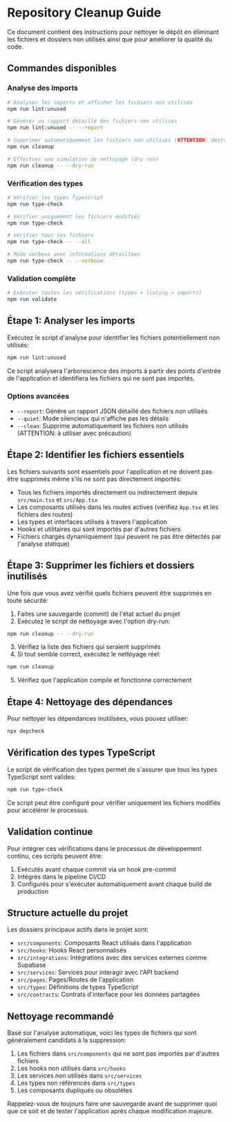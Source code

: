 
# Repository Cleanup Guide

Ce document contient des instructions pour nettoyer le dépôt en éliminant les fichiers et dossiers non utilisés ainsi que pour améliorer la qualité du code.

## Commandes disponibles

### Analyse des imports

```bash
# Analyser les imports et afficher les fichiers non utilisés
npm run lint:unused

# Générer un rapport détaillé des fichiers non utilisés
npm run lint:unused -- --report

# Supprimer automatiquement les fichiers non utilisés (ATTENTION: destructif)
npm run cleanup

# Effectuer une simulation de nettoyage (dry run)
npm run cleanup -- --dry-run
```

### Vérification des types

```bash
# Vérifier les types TypeScript
npm run type-check

# Vérifier uniquement les fichiers modifiés
npm run type-check 

# Vérifier tous les fichiers
npm run type-check -- --all

# Mode verbeux avec informations détaillées
npm run type-check -- --verbose
```

### Validation complète

```bash
# Exécuter toutes les vérifications (types + linting + imports)
npm run validate
```

## Étape 1: Analyser les imports

Exécutez le script d'analyse pour identifier les fichiers potentiellement non utilisés:

```bash
npm run lint:unused
```

Ce script analysera l'arborescence des imports à partir des points d'entrée de l'application et identifiera les fichiers qui ne sont pas importés.

### Options avancées

- `--report`: Génère un rapport JSON détaillé des fichiers non utilisés
- `--quiet`: Mode silencieux qui n'affiche pas les détails
- `--clean`: Supprime automatiquement les fichiers non utilisés (ATTENTION: à utiliser avec précaution)

## Étape 2: Identifier les fichiers essentiels

Les fichiers suivants sont essentiels pour l'application et ne doivent pas être supprimés même s'ils ne sont pas directement importés:

- Tous les fichiers importés directement ou indirectement depuis `src/main.tsx` et `src/App.tsx`
- Les composants utilisés dans les routes actives (vérifiez `App.tsx` et les fichiers des routes)
- Les types et interfaces utilisés à travers l'application
- Hooks et utilitaires qui sont importés par d'autres fichiers
- Fichiers chargés dynamiquement (qui peuvent ne pas être détectés par l'analyse statique)

## Étape 3: Supprimer les fichiers et dossiers inutilisés

Une fois que vous avez vérifié quels fichiers peuvent être supprimés en toute sécurité:

1. Faites une sauvegarde (commit) de l'état actuel du projet
2. Exécutez le script de nettoyage avec l'option dry-run:

```bash
npm run cleanup -- --dry-run
```

3. Vérifiez la liste des fichiers qui seraient supprimés
4. Si tout semble correct, exécutez le nettoyage réel:

```bash
npm run cleanup
```

5. Vérifiez que l'application compile et fonctionne correctement

## Étape 4: Nettoyage des dépendances

Pour nettoyer les dépendances inutilisées, vous pouvez utiliser:

```bash
npx depcheck
```

## Vérification des types TypeScript

Le script de vérification des types permet de s'assurer que tous les types TypeScript sont valides:

```bash
npm run type-check
```

Ce script peut être configuré pour vérifier uniquement les fichiers modifiés pour accélérer le processus.

## Validation continue

Pour intégrer ces vérifications dans le processus de développement continu, ces scripts peuvent être:

1. Exécutés avant chaque commit via un hook pre-commit
2. Intégrés dans le pipeline CI/CD
3. Configurés pour s'exécuter automatiquement avant chaque build de production

## Structure actuelle du projet

Les dossiers principaux actifs dans le projet sont:

- `src/components`: Composants React utilisés dans l'application
- `src/hooks`: Hooks React personnalisés
- `src/integrations`: Intégrations avec des services externes comme Supabase
- `src/services`: Services pour interagir avec l'API backend
- `src/pages`: Pages/Routes de l'application
- `src/types`: Définitions de types TypeScript
- `src/contracts`: Contrats d'interface pour les données partagées

## Nettoyage recommandé

Basé sur l'analyse automatique, voici les types de fichiers qui sont généralement candidats à la suppression:

1. Les fichiers dans `src/components` qui ne sont pas importés par d'autres fichiers
2. Les hooks non utilisés dans `src/hooks`
3. Les services non utilisés dans `src/services`
4. Les types non référencés dans `src/types`
5. Les composants dupliqués ou obsolètes

Rappelez-vous de toujours faire une sauvegarde avant de supprimer quoi que ce soit et de tester l'application après chaque modification majeure.
